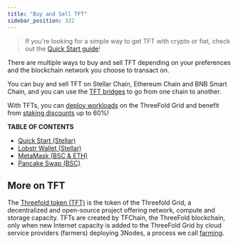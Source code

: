 ```yaml
---
title: "Buy and Sell TFT"
sidebar_position: 322
---
```




> If you're looking for a simple way to get TFT with crypto or fiat, check out the [Quick Start guide](./tft_lobstr/tft_lobstr_short_guide.md)!

There are multiple ways to buy and sell TFT depending on your preferences and the blockchain network you choose to transact on. 

You can buy and sell TFT on Stellar Chain, Ethereum Chain and BNB Smart Chain, and you can use the [TFT bridges](../tft_bridges/tft_bridges.md) to go from one chain to another.

With TFTs, you can [deploy workloads](../../system_administrators/getstarted/tfgrid3_getstarted.md) on the ThreeFold Grid and benefit from [staking discounts](../../../knowledge_base/cloud/pricing/staking_discount_levels.md) up to 60%!

**TABLE OF CONTENTS**

- [Quick Start (Stellar)](./tft_lobstr/tft_lobstr_short_guide.md)
- [Lobstr Wallet (Stellar)](./tft_lobstr/tft_lobstr_complete_guide.md)
- [MetaMask (BSC & ETH)](./tft_metamask/tft_metamask.md)
- [Pancake Swap (BSC)](./pancakeswap.md)

## More on TFT

The [Threefold token (TFT)](../threefold_token.md) is the token of the Threefold Grid, a decentralized and open-source project offering network, compute and storage capacity. TFTs are created by TFChain, the ThreeFold blockchain, only when new Internet capacity is added to the ThreeFold Grid by cloud service providers (farmers) deploying 3Nodes, a process we call [farming](../../farmers/farmers.md).